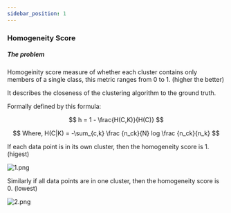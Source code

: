 ```yaml
---
sidebar_position: 1
---
```


### Homogeneity Score

##### The problem





Homogeinity score measure of whether each cluster contains only members of a single class, this metric ranges from 0 to 1. (higher the better)

It describes the closeness of the clustering algorithm to the ground truth.

Formally defined by this formula:

$$
h = 1 - \frac{H(C,K)}{H(C)}
$$

$$
Where, H(C|K) = -\sum_{c,k} \frac {n_ck}{N} log \frac {n_ck}{n_k} 
$$

If each data point is in its own cluster, then the homogeneity score is 1. (higest)

![1.png](/img/metrics/10_HS/1.png)

Similarly if all data points are in one cluster, then the homogeneity score is 0. (lowest)

![2.png](/img/metrics/10_HS/2.png)

